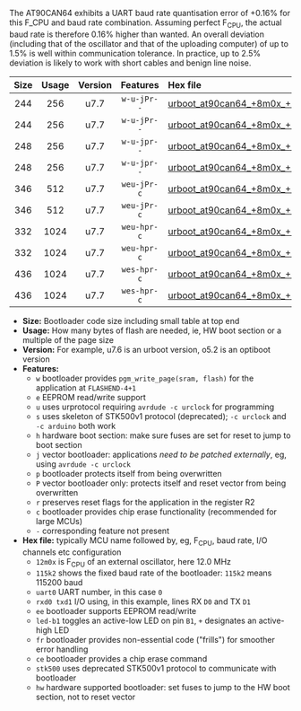 The AT90CAN64 exhibits a UART baud rate quantisation error of +0.16% for this F_CPU and baud rate combination. Assuming perfect F<sub>CPU</sub>, the actual baud rate is therefore 0.16% higher than wanted. An overall deviation (including that of the oscillator and that of the uploading computer) of up to 1.5% is well within communication tolerance. In practice, up to 2.5% deviation is likely to work with short cables and benign line noise.

|Size|Usage|Version|Features|Hex file|
|:-:|:-:|:-:|:-:|:--|
|244|256|u7.7|`w-u-jPr--`|[urboot_at90can64_+8m0x_++38k4_uart0_rxe0_txe1_led+b5.hex](https://raw.githubusercontent.com/stefanrueger/urboot.hex/main/cores/megacore/at90can64/external_oscillator/fcpu_+8m0x/br_++38k4/urboot_at90can64_+8m0x_++38k4_uart0_rxe0_txe1_led+b5.hex)|
|244|256|u7.7|`w-u-jPr--`|[urboot_at90can64_+8m0x_++38k4_uart1_rxd2_txd3_led+b5.hex](https://raw.githubusercontent.com/stefanrueger/urboot.hex/main/cores/megacore/at90can64/external_oscillator/fcpu_+8m0x/br_++38k4/urboot_at90can64_+8m0x_++38k4_uart1_rxd2_txd3_led+b5.hex)|
|248|256|u7.7|`w-u-jpr--`|[urboot_at90can64_+8m0x_++38k4_uart0_rxe0_txe1_led+b5_fr.hex](https://raw.githubusercontent.com/stefanrueger/urboot.hex/main/cores/megacore/at90can64/external_oscillator/fcpu_+8m0x/br_++38k4/urboot_at90can64_+8m0x_++38k4_uart0_rxe0_txe1_led+b5_fr.hex)|
|248|256|u7.7|`w-u-jpr--`|[urboot_at90can64_+8m0x_++38k4_uart1_rxd2_txd3_led+b5_fr.hex](https://raw.githubusercontent.com/stefanrueger/urboot.hex/main/cores/megacore/at90can64/external_oscillator/fcpu_+8m0x/br_++38k4/urboot_at90can64_+8m0x_++38k4_uart1_rxd2_txd3_led+b5_fr.hex)|
|346|512|u7.7|`weu-jPr-c`|[urboot_at90can64_+8m0x_++38k4_uart0_rxe0_txe1_ee_led+b5_fr_ce.hex](https://raw.githubusercontent.com/stefanrueger/urboot.hex/main/cores/megacore/at90can64/external_oscillator/fcpu_+8m0x/br_++38k4/urboot_at90can64_+8m0x_++38k4_uart0_rxe0_txe1_ee_led+b5_fr_ce.hex)|
|346|512|u7.7|`weu-jPr-c`|[urboot_at90can64_+8m0x_++38k4_uart1_rxd2_txd3_ee_led+b5_fr_ce.hex](https://raw.githubusercontent.com/stefanrueger/urboot.hex/main/cores/megacore/at90can64/external_oscillator/fcpu_+8m0x/br_++38k4/urboot_at90can64_+8m0x_++38k4_uart1_rxd2_txd3_ee_led+b5_fr_ce.hex)|
|332|1024|u7.7|`weu-hpr-c`|[urboot_at90can64_+8m0x_++38k4_uart0_rxe0_txe1_ee_led+b5_fr_ce_hw.hex](https://raw.githubusercontent.com/stefanrueger/urboot.hex/main/cores/megacore/at90can64/external_oscillator/fcpu_+8m0x/br_++38k4/urboot_at90can64_+8m0x_++38k4_uart0_rxe0_txe1_ee_led+b5_fr_ce_hw.hex)|
|332|1024|u7.7|`weu-hpr-c`|[urboot_at90can64_+8m0x_++38k4_uart1_rxd2_txd3_ee_led+b5_fr_ce_hw.hex](https://raw.githubusercontent.com/stefanrueger/urboot.hex/main/cores/megacore/at90can64/external_oscillator/fcpu_+8m0x/br_++38k4/urboot_at90can64_+8m0x_++38k4_uart1_rxd2_txd3_ee_led+b5_fr_ce_hw.hex)|
|436|1024|u7.7|`wes-hpr-c`|[urboot_at90can64_+8m0x_++38k4_uart0_rxe0_txe1_ee_led+b5_fr_ce_stk500_hw.hex](https://raw.githubusercontent.com/stefanrueger/urboot.hex/main/cores/megacore/at90can64/external_oscillator/fcpu_+8m0x/br_++38k4/urboot_at90can64_+8m0x_++38k4_uart0_rxe0_txe1_ee_led+b5_fr_ce_stk500_hw.hex)|
|436|1024|u7.7|`wes-hpr-c`|[urboot_at90can64_+8m0x_++38k4_uart1_rxd2_txd3_ee_led+b5_fr_ce_stk500_hw.hex](https://raw.githubusercontent.com/stefanrueger/urboot.hex/main/cores/megacore/at90can64/external_oscillator/fcpu_+8m0x/br_++38k4/urboot_at90can64_+8m0x_++38k4_uart1_rxd2_txd3_ee_led+b5_fr_ce_stk500_hw.hex)|

- **Size:** Bootloader code size including small table at top end
- **Usage:** How many bytes of flash are needed, ie, HW boot section or a multiple of the page size
- **Version:** For example, u7.6 is an urboot version, o5.2 is an optiboot version
- **Features:**
  + `w` bootloader provides `pgm_write_page(sram, flash)` for the application at `FLASHEND-4+1`
  + `e` EEPROM read/write support
  + `u` uses urprotocol requiring `avrdude -c urclock` for programming
  + `s` uses skeleton of STK500v1 protocol (deprecated); `-c urclock` and `-c arduino` both work
  + `h` hardware boot section: make sure fuses are set for reset to jump to boot section
  + `j` vector bootloader: applications *need to be patched externally*, eg, using `avrdude -c urclock`
  + `p` bootloader protects itself from being overwritten
  + `P` vector bootloader only: protects itself and reset vector from being overwritten
  + `r` preserves reset flags for the application in the register R2
  + `c` bootloader provides chip erase functionality (recommended for large MCUs)
  + `-` corresponding feature not present
- **Hex file:** typically MCU name followed by, eg, F<sub>CPU</sub>, baud rate, I/O channels etc configuration
  + `12m0x` is F<sub>CPU</sub> of an external oscillator, here 12.0 MHz
  + `115k2` shows the fixed baud rate of the bootloader: `115k2` means 115200 baud
  + `uart0` UART number, in this case `0`
  + `rxd0 txd1` I/O using, in this example, lines RX `D0` and TX `D1`
  + `ee` bootloader supports EEPROM read/write
  + `led-b1` toggles an active-low LED on pin `B1`, `+` designates an active-high LED
  + `fr` bootloader provides non-essential code ("frills") for smoother error handling
  + `ce` bootloader provides a chip erase command
  + `stk500` uses deprecated STK500v1 protocol to communicate with bootloader
  + `hw` hardware supported bootloader: set fuses to jump to the HW boot section, not to reset vector
